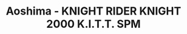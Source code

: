 ---
layout: product
title: "Aoshima - KNIGHT RIDER KNIGHT 2000 K.I.T.T. SPM"
price: "TBA" 
desc: "N/A"
img_path: "/assets/img/AO43554.jpg"
brand: "N/A"
available: false
special_offer: false
new: false
soon: false
cat: "010000"
subcat: "013700"
subsubcat: "0N/A"
sifra: "AO43554"
popular: true
---